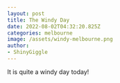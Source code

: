```yaml
---
layout: post
title: The Windy Day
date: 2022-08-02T04:32:20.825Z
categories: melbourne
image: /assets/windy-melbourne.png
author:
- ShinyGiggle
---
```


It is quite a windy day today!
